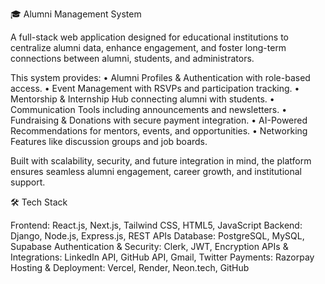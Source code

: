 🎓 Alumni Management System

A full-stack web application designed for educational institutions to centralize alumni data, enhance engagement, and foster long-term connections between alumni, students, and administrators.

This system provides: • Alumni Profiles & Authentication with role-based access. • Event Management with RSVPs and participation tracking. • Mentorship & Internship Hub connecting alumni with students. • Communication Tools including announcements and newsletters. • Fundraising & Donations with secure payment integration. • AI-Powered Recommendations for mentors, events, and opportunities. • Networking Features like discussion groups and job boards.

Built with scalability, security, and future integration in mind, the platform ensures seamless alumni engagement, career growth, and institutional support.

🛠️ Tech Stack

Frontend: React.js, Next.js, Tailwind CSS, HTML5, JavaScript Backend: Django, Node.js, Express.js, REST APIs Database: PostgreSQL, MySQL, Supabase Authentication & Security: Clerk, JWT, Encryption APIs & Integrations: LinkedIn API, GitHub API, Gmail, Twitter Payments: Razorpay Hosting & Deployment: Vercel, Render, Neon.tech, GitHub
